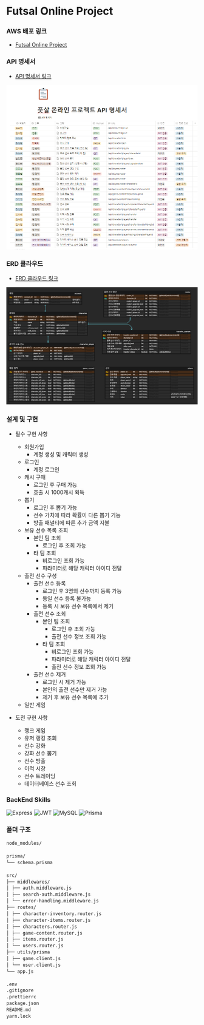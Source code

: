 # Futsal Online Project

### AWS 배포 링크
- [Futsal Online Project](http://eliotjang.shop:3000)

### API 명세서
- [API 명세서 링크](https://www.notion.so/eliotjang/API-60043ac2edea43e5b43105aac4f8a4f5)

![alt text](./assets/API-image.png)

### ERD 클라우드

- [ERD 클라우드 링크](https://www.erdcloud.com/d/ePThQxtKBRe8kzFfR)

![alt text](./assets/ERD-image.png)

### 설계 및 구현

- 필수 구현 사항
    - 회원가입
        - 계정 생성 및 캐릭터 생성
    - 로그인
        - 계정 로그인
    - 캐시 구매
        - 로그인 후 구매 가능
        - 호출 시 1000캐시 획득
    - 뽑기
        - 로그인 후 뽑기 가능
        - 선수 가치에 따라 확률이 다른 뽑기 기능
        - 방출 패널티에 따른 추가 금액 지불
    - 보유 선수 목록 조회
        - 본인 팀 조회
            - 로그인 후 조회 가능
        - 타 팀 조회
            - 비로그인 조회 가능
            - 파라미터로 해당 캐릭터 아이디 전달
    - 출전 선수 구성
        - 출전 선수 등록
            - 로그인 후 3명의 선수까지 등록 가능
            - 동일 선수 등록 불가능
            - 등록 시 보유 선수 목록에서 제거
        - 출전 선수 조회
            - 본인 팀 조회
                - 로그인 후 조회 가능
                - 출전 선수 정보 조회 가능
            - 타 팀 조회
                - 비로그인 조회 가능
                - 파라미터로 해당 캐릭터 아이디 전달
                - 출전 선수 정보 조회 가능
        - 출전 선수 제거
            - 로그인 시 제거 가능
            - 본인의 출전 선수만 제거 가능
            - 제거 후 보유 선수 목록에 추가
    - 일반 게임

- 도전 구현 사항
    - 랭크 게임
    - 유저 랭킹 조회
    - 선수 강화
    - 강화 선수 뽑기
    - 선수 방출
    - 이적 시장
    - 선수 트레이딩
    - 데이터베이스 선수 조회











### BackEnd Skills

![Express](https://img.shields.io/badge/Express-000000?style=for-the-badge&logo=express&logoColor=white)
![JWT](https://img.shields.io/badge/JWT-000000?style=for-the-badge&logo=JSON%20web%20tokens&logoColor=white)
![MySQL](https://img.shields.io/badge/MySQL-4479A1?style=for-the-badge&logo=mysql&logoColor=white)
![Prisma](https://img.shields.io/badge/Prisma-2D3748?style=for-the-badge&logo=prisma&logoColor=white)

### 폴더 구조

```markdown
node_modules/

prisma/
└── schema.prisma

src/
├── middlewares/
│ ├── auth.middleware.js
│ ├── search-auth.middleware.js
│ └── error-handling.middleware.js
├── routes/
│ ├── character-inventory.router.js
│ ├── character-items.router.js
│ ├── characters.router.js
│ ├── game-content.router.js
│ ├── items.router.js
│ └── users.router.js
├── utils/prisma
│ ├── game.client.js
│ └── user.client.js
└── app.js

.env
.gitignore
.prettierrc
package.json
README.md
yarn.lock
```
